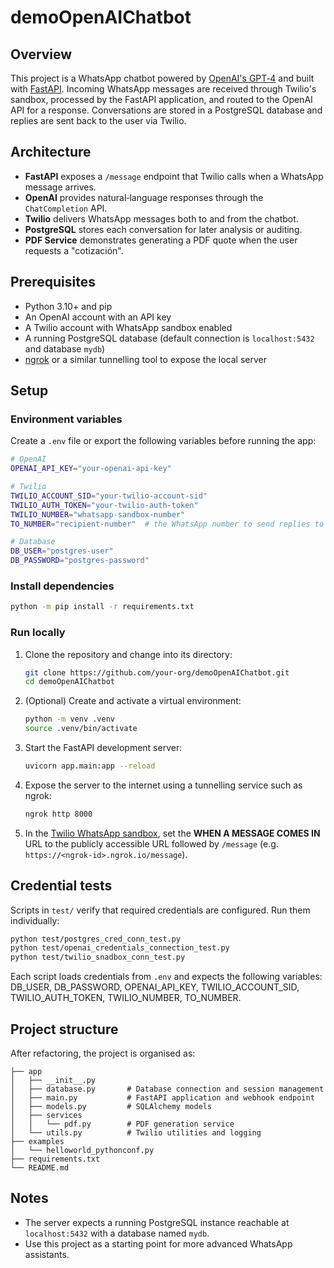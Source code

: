 # demoOpenAIChatbot

## Overview
This project is a WhatsApp chatbot powered by [OpenAI's GPT‑4](https://openai.com/) and built with [FastAPI](https://fastapi.tiangolo.com/). Incoming WhatsApp messages are received through Twilio's sandbox, processed by the FastAPI application, and routed to the OpenAI API for a response. Conversations are stored in a PostgreSQL database and replies are sent back to the user via Twilio.

## Architecture
- **FastAPI** exposes a `/message` endpoint that Twilio calls when a WhatsApp message arrives.
- **OpenAI** provides natural‑language responses through the `ChatCompletion` API.
- **Twilio** delivers WhatsApp messages both to and from the chatbot.
- **PostgreSQL** stores each conversation for later analysis or auditing.
- **PDF Service** demonstrates generating a PDF quote when the user requests a "cotización".

## Prerequisites
- Python 3.10+ and pip
- An OpenAI account with an API key
- A Twilio account with WhatsApp sandbox enabled
- A running PostgreSQL database (default connection is `localhost:5432` and database `mydb`)
- [ngrok](https://ngrok.com/) or a similar tunnelling tool to expose the local server

## Setup
### Environment variables
Create a `.env` file or export the following variables before running the app:

```bash
# OpenAI
OPENAI_API_KEY="your-openai-api-key"

# Twilio
TWILIO_ACCOUNT_SID="your-twilio-account-sid"
TWILIO_AUTH_TOKEN="your-twilio-auth-token"
TWILIO_NUMBER="whatsapp-sandbox-number"
TO_NUMBER="recipient-number"  # the WhatsApp number to send replies to

# Database
DB_USER="postgres-user"
DB_PASSWORD="postgres-password"
```

### Install dependencies
```bash
python -m pip install -r requirements.txt
```

### Run locally
1. Clone the repository and change into its directory:
   ```bash
   git clone https://github.com/your-org/demoOpenAIChatbot.git
   cd demoOpenAIChatbot
   ```
2. (Optional) Create and activate a virtual environment:
   ```bash
   python -m venv .venv
   source .venv/bin/activate
   ```
3. Start the FastAPI development server:
   ```bash
   uvicorn app.main:app --reload
   ```
4. Expose the server to the internet using a tunnelling service such as ngrok:
   ```bash
   ngrok http 8000
   ```
5. In the [Twilio WhatsApp sandbox](https://www.twilio.com/console/sms/whatsapp/sandbox), set the **WHEN A MESSAGE COMES IN** URL to the publicly accessible URL followed by `/message` (e.g. `https://<ngrok-id>.ngrok.io/message`).

## Credential tests
Scripts in `test/` verify that required credentials are configured.
Run them individually:
```bash
python test/postgres_cred_conn_test.py
python test/openai_credentials_connection_test.py
python test/twilio_snadbox_conn_test.py
```
Each script loads credentials from `.env` and expects the following variables:
DB_USER, DB_PASSWORD, OPENAI_API_KEY, TWILIO_ACCOUNT_SID, TWILIO_AUTH_TOKEN, TWILIO_NUMBER, TO_NUMBER.


## Project structure
After refactoring, the project is organised as:

```
├── app
│   ├── __init__.py
│   ├── database.py       # Database connection and session management
│   ├── main.py           # FastAPI application and webhook endpoint
│   ├── models.py         # SQLAlchemy models
│   ├── services
│   │   └── pdf.py        # PDF generation service
│   └── utils.py          # Twilio utilities and logging
├── examples
│   └── helloworld_pythonconf.py
├── requirements.txt
└── README.md
```

## Notes
- The server expects a running PostgreSQL instance reachable at `localhost:5432` with a database named `mydb`.
- Use this project as a starting point for more advanced WhatsApp assistants.
